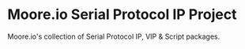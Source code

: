 # Moore.io Serial Protocol IP Project
Moore.io's collection of Serial Protocol IP, VIP & Script packages.
